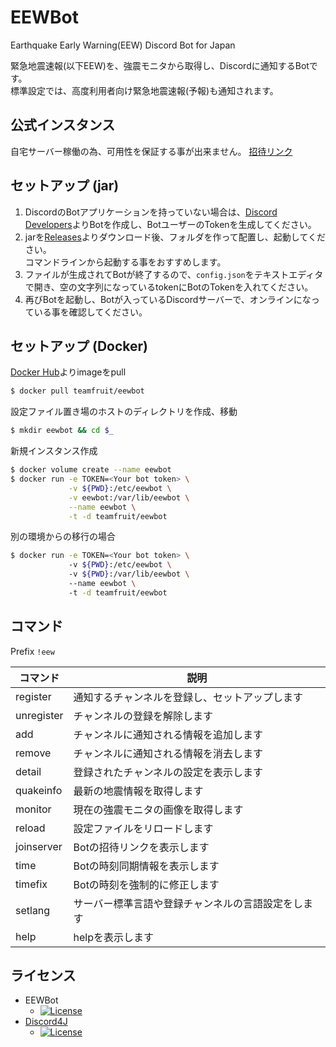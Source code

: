 # EEWBot
Earthquake Early Warning(EEW) Discord Bot for Japan

緊急地震速報(以下EEW)を、強震モニタから取得し、Discordに通知するBotです。  
標準設定では、高度利用者向け緊急地震速報(予報)も通知されます。

## 公式インスタンス
自宅サーバー稼働の為、可用性を保証する事が出来ません。
[招待リンク](https://discordapp.com/oauth2/authorize?client_id=329257498668302346&scope=bot&permissions=523344)

## セットアップ (jar)
1. DiscordのBotアプリケーションを持っていない場合は、[Discord Developers](https://discordapp.com/developers/applications/me)よりBotを作成し、BotユーザーのTokenを生成してください。  
1. jarを[Releases](https://github.com/Team-Fruit/EEWBot/releases/latest)よりダウンロード後、フォルダを作って配置し、起動してください。  
コマンドラインから起動する事をおすすめします。
1. ファイルが生成されてBotが終了するので、`config.json`をテキストエディタで開き、空の文字列になっているtokenにBotのTokenを入れてください。
1. 再びBotを起動し、Botが入っているDiscordサーバーで、オンラインになっている事を確認してください。

## セットアップ (Docker)
[Docker Hub](https://hub.docker.com/r/teamfruit/eewbot)よりimageをpull
```sh
$ docker pull teamfruit/eewbot
```
設定ファイル置き場のホストのディレクトリを作成、移動
```sh
$ mkdir eewbot && cd $_
```
新規インスタンス作成
```sh
$ docker volume create --name eewbot
$ docker run -e TOKEN=<Your bot token> \
             -v ${PWD}:/etc/eewbot \
             -v eewbot:/var/lib/eewbot \
             --name eewbot \
             -t -d teamfruit/eewbot
```
別の環境からの移行の場合
```sh	
$ docker run -e TOKEN=<Your bot token> \	
             -v ${PWD}:/etc/eewbot \	
             -v ${PWD}:/var/lib/eewbot \	
             --name eewbot \	
             -t -d teamfruit/eewbot	
```

## コマンド
Prefix `!eew`

|コマンド|説明|
|---|---|
|register|通知するチャンネルを登録し、セットアップします|
|unregister|チャンネルの登録を解除します|
|add|チャンネルに通知される情報を追加します|
|remove|チャンネルに通知される情報を消去します|
|detail|登録されたチャンネルの設定を表示します|
|quakeinfo|最新の地震情報を取得します|
|monitor|現在の強震モニタの画像を取得します|
|reload|設定ファイルをリロードします|
|joinserver|Botの招待リンクを表示します|
|time|Botの時刻同期情報を表示します|
|timefix|Botの時刻を強制的に修正します|
|setlang|サーバー標準言語や登録チャンネルの言語設定をします|
|help|helpを表示します|

## ライセンス
- EEWBot
  - [![License](https://img.shields.io/badge/license-MIT-blue.svg?style=flat)](https://github.com/Team-Fruit/EEWBot/blob/master/LICENSE.md)
- [Discord4J](https://github.com/austinv11/Discord4J)
  - [![License](https://img.shields.io/badge/License-LGPLv3-blue.svg?style=flat)](https://github.com/austinv11/Discord4J/blob/master/LICENSE.txt)
